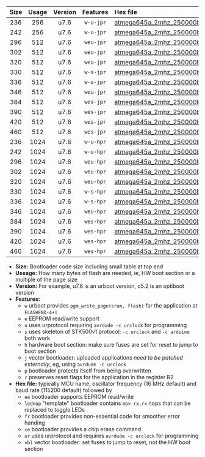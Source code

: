 |Size|Usage|Version|Features|Hex file|
|:-:|:-:|:-:|:-:|:--|
|236|256|u7.6|`w-u-jpr`|[atmega645a_2mhz_250000bps_ur_vbl.hex](https://raw.githubusercontent.com/stefanrueger/urboot/main//atmega645a_2mhz_250000bps_ur_vbl.hex)|
|242|256|u7.6|`w-u-jpr`|[atmega645a_2mhz_250000bps_lednop_ur_vbl.hex](https://raw.githubusercontent.com/stefanrueger/urboot/main//atmega645a_2mhz_250000bps_lednop_ur_vbl.hex)|
|296|512|u7.6|`weu-jpr`|[atmega645a_2mhz_250000bps_ee_ur_vbl.hex](https://raw.githubusercontent.com/stefanrueger/urboot/main//atmega645a_2mhz_250000bps_ee_ur_vbl.hex)|
|302|512|u7.6|`weu-jpr`|[atmega645a_2mhz_250000bps_ee_lednop_ur_vbl.hex](https://raw.githubusercontent.com/stefanrueger/urboot/main//atmega645a_2mhz_250000bps_ee_lednop_ur_vbl.hex)|
|320|512|u7.6|`weu-jpr`|[atmega645a_2mhz_250000bps_ee_lednop_fr_ur_vbl.hex](https://raw.githubusercontent.com/stefanrueger/urboot/main//atmega645a_2mhz_250000bps_ee_lednop_fr_ur_vbl.hex)|
|330|512|u7.6|`w-s-jpr`|[atmega645a_2mhz_250000bps_vbl.hex](https://raw.githubusercontent.com/stefanrueger/urboot/main//atmega645a_2mhz_250000bps_vbl.hex)|
|336|512|u7.6|`w-s-jpr`|[atmega645a_2mhz_250000bps_lednop_vbl.hex](https://raw.githubusercontent.com/stefanrueger/urboot/main//atmega645a_2mhz_250000bps_lednop_vbl.hex)|
|346|512|u7.6|`weu-jpr`|[atmega645a_2mhz_250000bps_ee_lednop_fr_ce_ur_vbl.hex](https://raw.githubusercontent.com/stefanrueger/urboot/main//atmega645a_2mhz_250000bps_ee_lednop_fr_ce_ur_vbl.hex)|
|384|512|u7.6|`wes-jpr`|[atmega645a_2mhz_250000bps_ee_vbl.hex](https://raw.githubusercontent.com/stefanrueger/urboot/main//atmega645a_2mhz_250000bps_ee_vbl.hex)|
|390|512|u7.6|`wes-jpr`|[atmega645a_2mhz_250000bps_ee_lednop_vbl.hex](https://raw.githubusercontent.com/stefanrueger/urboot/main//atmega645a_2mhz_250000bps_ee_lednop_vbl.hex)|
|420|512|u7.6|`wes-jpr`|[atmega645a_2mhz_250000bps_ee_lednop_fr_vbl.hex](https://raw.githubusercontent.com/stefanrueger/urboot/main//atmega645a_2mhz_250000bps_ee_lednop_fr_vbl.hex)|
|460|512|u7.6|`wes-jpr`|[atmega645a_2mhz_250000bps_ee_lednop_fr_ce_vbl.hex](https://raw.githubusercontent.com/stefanrueger/urboot/main//atmega645a_2mhz_250000bps_ee_lednop_fr_ce_vbl.hex)|
|236|1024|u7.6|`w-u-hpr`|[atmega645a_2mhz_250000bps_ur.hex](https://raw.githubusercontent.com/stefanrueger/urboot/main//atmega645a_2mhz_250000bps_ur.hex)|
|242|1024|u7.6|`w-u-hpr`|[atmega645a_2mhz_250000bps_lednop_ur.hex](https://raw.githubusercontent.com/stefanrueger/urboot/main//atmega645a_2mhz_250000bps_lednop_ur.hex)|
|296|1024|u7.6|`weu-hpr`|[atmega645a_2mhz_250000bps_ee_ur.hex](https://raw.githubusercontent.com/stefanrueger/urboot/main//atmega645a_2mhz_250000bps_ee_ur.hex)|
|302|1024|u7.6|`weu-hpr`|[atmega645a_2mhz_250000bps_ee_lednop_ur.hex](https://raw.githubusercontent.com/stefanrueger/urboot/main//atmega645a_2mhz_250000bps_ee_lednop_ur.hex)|
|320|1024|u7.6|`weu-hpr`|[atmega645a_2mhz_250000bps_ee_lednop_fr_ur.hex](https://raw.githubusercontent.com/stefanrueger/urboot/main//atmega645a_2mhz_250000bps_ee_lednop_fr_ur.hex)|
|330|1024|u7.6|`w-s-hpr`|[atmega645a_2mhz_250000bps.hex](https://raw.githubusercontent.com/stefanrueger/urboot/main//atmega645a_2mhz_250000bps.hex)|
|336|1024|u7.6|`w-s-hpr`|[atmega645a_2mhz_250000bps_lednop.hex](https://raw.githubusercontent.com/stefanrueger/urboot/main//atmega645a_2mhz_250000bps_lednop.hex)|
|346|1024|u7.6|`weu-hpr`|[atmega645a_2mhz_250000bps_ee_lednop_fr_ce_ur.hex](https://raw.githubusercontent.com/stefanrueger/urboot/main//atmega645a_2mhz_250000bps_ee_lednop_fr_ce_ur.hex)|
|384|1024|u7.6|`wes-hpr`|[atmega645a_2mhz_250000bps_ee.hex](https://raw.githubusercontent.com/stefanrueger/urboot/main//atmega645a_2mhz_250000bps_ee.hex)|
|390|1024|u7.6|`wes-hpr`|[atmega645a_2mhz_250000bps_ee_lednop.hex](https://raw.githubusercontent.com/stefanrueger/urboot/main//atmega645a_2mhz_250000bps_ee_lednop.hex)|
|420|1024|u7.6|`wes-hpr`|[atmega645a_2mhz_250000bps_ee_lednop_fr.hex](https://raw.githubusercontent.com/stefanrueger/urboot/main//atmega645a_2mhz_250000bps_ee_lednop_fr.hex)|
|460|1024|u7.6|`wes-hpr`|[atmega645a_2mhz_250000bps_ee_lednop_fr_ce.hex](https://raw.githubusercontent.com/stefanrueger/urboot/main//atmega645a_2mhz_250000bps_ee_lednop_fr_ce.hex)|

- **Size:** Bootloader code size including small table at top end
- **Useage:** How many bytes of flash are needed, ie, HW boot section or a multiple of the page size
- **Version:** For example, u7.6 is an urboot version, o5.2 is an optiboot version
- **Features:**
  + `w` urboot provides `pgm_write_page(sram, flash)` for the application at `FLASHEND-4+1`
  + `e` EEPROM read/write support
  + `u` uses urprotocol requiring `avrdude -c urclock` for programming
  + `s` uses skeleton of STK500v1 protocol; `-c urclock` and `-c arduino` both work
  + `h` hardware boot section: make sure fuses are set for reset to jump to boot section
  + `j` vector bootloader: uploaded applications *need to be patched externally*, eg, using `avrdude -c urclock`
  + `p` bootloader protects itself from being overwritten
  + `r` preserves reset flags for the application in the register R2
- **Hex file:** typically MCU name, oscillator frequency (16 MHz default) and baud rate (115200 default) followed by
  + `ee` bootloader supports EEPROM read/write
  + `lednop` "template" bootloader contains `mov rx,rx` nops that can be replaced to toggle LEDs
  + `fr` bootloader provides non-essential code for smoother error handing
  + `ce` bootloader provides a chip erase command
  + `ur` uses urprotocol and requires `avrdude -c urclock` for programming
  + `vbl` vector bootloader: set fuses to jump to reset, not the HW boot section
